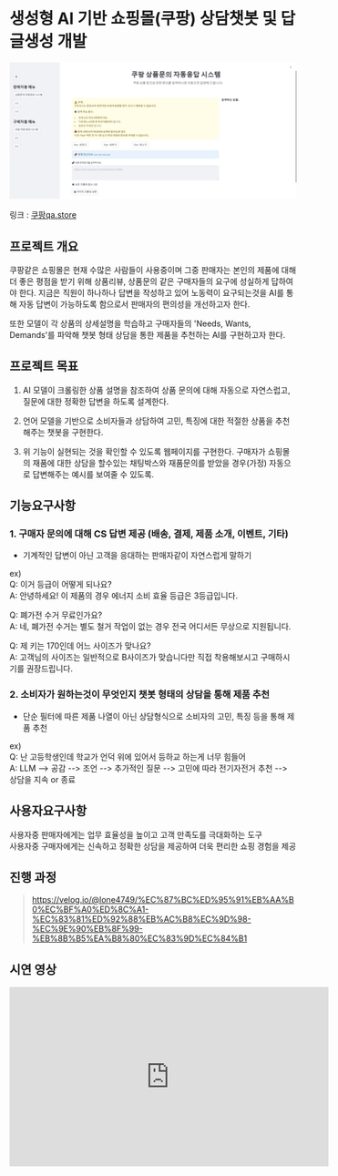 # 생성형 AI 기반 쇼핑몰(쿠팡) 상담챗봇 및 답글생성 개발

![이미지 설명](./readme_image/1.JPG)

링크 : [쿠팡qa.store](https://xn--qa-o93kp1i.store/)

## 프로젝트 개요
쿠팡같은 쇼핑몰은 현재 수많은 사람들이 사용중이며 그중 판매자는 본인의 제품에 대해 더 좋은 평점을 받기 위해 상품리뷰, 상품문의 같은 구매자들의 요구에 성실하게 답하여야 한다. 지금은 직원이 하나하나 답변을 작성하고 있어 노동력이 요구되는것을 AI를 통해 자동 답변이 가능하도록 함으로서 판매자의 편의성을 개선하고자 한다.

또한 모델이 각 상품의 상세설명을 학습하고 구매자들의 'Needs, Wants, Demands'를 파악해 챗봇 형태 상담을 통한 제품을 추천하는 AI를 구현하고자 한다.

## 프로젝트 목표
1. AI 모델이 크롤링한 상품 설명을 참조하여 상품 문의에 대해 자동으로 자연스럽고, 질문에 대한 정확한 답변을 하도록 설계한다.

2. 언어 모델을 기반으로 소비자들과 상담하여 고민, 특징에 대한 적절한 상품을 추천해주는 챗봇을 구현한다.

3. 위 기능이 실현되는 것을 확인할 수 있도록 웹페이지를 구현한다. 구매자가 쇼핑몰의 재품에 대한 상담을 할수있는 채팅박스와 재품문의를 받았을 경우(가정) 자동으로 답변해주는 예시를 보여줄 수 있도록.

## 기능요구사항
### 1. 구매자 문의에 대해 CS 답변 제공 (배송, 결제, 제품 소개, 이벤트, 기타)
- 기계적인 답변이 아닌 고객을 응대하는 판매자같이 자연스럽게 말하기

ex)  
Q: 이거 등급이 어떻게 되나요?  
A: 안녕하세요! 이 제품의 경우 에너지 소비 효율 등급은 3등급입니다.

Q: 폐가전 수거 무료인가요?  
A: 네, 폐가전 수거는 별도 철거 작업이 없는 경우 전국 어디서든 무상으로 지원됩니다.

Q: 제 키는 170인데 어느 사이즈가 맞나요?  
A: 고객님의 사이즈는 일반적으로 B사이즈가 맞습니다만 직접 착용해보시고 구매하시기를 권장드립니다.

### 2. 소비자가 원하는것이 무엇인지 챗봇 형태의 상담을 통해 제품 추천
- 단순 필터에 따른 제품 나열이 아닌 상담형식으로 소비자의 고민, 특징 등을 통해 제품 추천

ex)  
Q: 난 고등학생인데 학교가 언덕 위에 있어서 등하교 하는게 너무 힘들어  
A: LLM --> 공감 --> 조언 --> 추가적인 질문 --> 고민에 따라 전기자전거 추천 --> 상담을 지속 or 종료

## 사용자요구사항
사용자중 판매자에게는 업무 효율성을 높이고 고객 만족도를 극대화하는 도구  
사용자중 구매자에게는 신속하고 정확한 상담을 제공하여 더욱 편리한 쇼핑 경험을 제공

## 진행 과정
> https://velog.io/@lone4749/%EC%87%BC%ED%95%91%EB%AA%B0%EC%BF%A0%ED%8C%A1-%EC%83%81%ED%92%88%EB%AC%B8%EC%9D%98-%EC%9E%90%EB%8F%99-%EB%8B%B5%EA%B8%80%EC%83%9D%EC%84%B1

## 시연 영상
<iframe width="560" height="315" src="https://www.youtube.com/embed/t_dhK3f3DSI" frameborder="0" allowfullscreen></iframe>